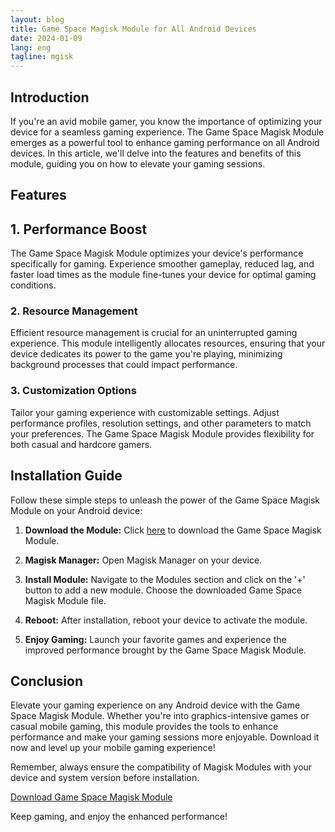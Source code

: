```yaml
---
layout: blog
title: Game Space Magisk Module for All Android Devices
date: 2024-01-09
lang: eng
tagline: mgisk
---
```


## Introduction

If you're an avid mobile gamer, you know the importance of optimizing your device for a seamless gaming experience. The Game Space Magisk Module emerges as a powerful tool to enhance gaming performance on all Android devices. In this article, we'll delve into the features and benefits of this module, guiding you on how to elevate your gaming sessions.

## Features

## 1. **Performance Boost**

The Game Space Magisk Module optimizes your device's performance specifically for gaming. Experience smoother gameplay, reduced lag, and faster load times as the module fine-tunes your device for optimal gaming conditions.

### 2. **Resource Management**

Efficient resource management is crucial for an uninterrupted gaming experience. This module intelligently allocates resources, ensuring that your device dedicates its power to the game you're playing, minimizing background processes that could impact performance.

### 3. **Customization Options**

Tailor your gaming experience with customizable settings. Adjust performance profiles, resolution settings, and other parameters to match your preferences. The Game Space Magisk Module provides flexibility for both casual and hardcore gamers.

## Installation Guide

Follow these simple steps to unleash the power of the Game Space Magisk Module on your Android device:

1. **Download the Module:**
   Click [here](https://shorturl.at/hzKO0) to download the Game Space Magisk Module.

2. **Magisk Manager:**
   Open Magisk Manager on your device.

3. **Install Module:**
   Navigate to the Modules section and click on the '+' button to add a new module. Choose the downloaded Game Space Magisk Module file.

4. **Reboot:**
   After installation, reboot your device to activate the module.

5. **Enjoy Gaming:**
   Launch your favorite games and experience the improved performance brought by the Game Space Magisk Module.

## Conclusion

Elevate your gaming experience on any Android device with the Game Space Magisk Module. Whether you're into graphics-intensive games or casual mobile gaming, this module provides the tools to enhance performance and make your gaming sessions more enjoyable. Download it now and level up your mobile gaming experience!

Remember, always ensure the compatibility of Magisk Modules with your device and system version before installation.

[Download Game Space Magisk Module](https://shorturl.at/hzKO0)

Keep gaming, and enjoy the enhanced performance!

